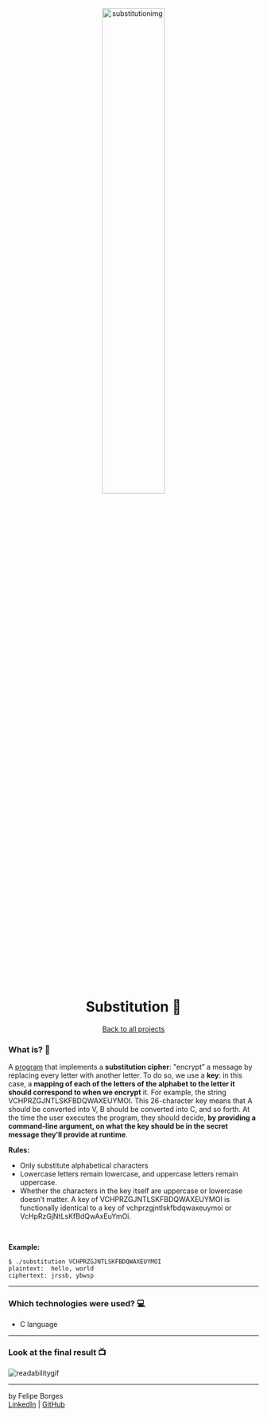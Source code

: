 <div align="center">	
	<img src="./.github/substitutionimg.png" alt="substitutionimg" width="50%"/>	
</div>

<div align="center">
	<h1>Substitution 🔑</h1>	
</div>

<div align="center">	
	<a href="https://github.com/felipejsborges/cs50_challenges#cs50x-challenges-">Back to all projects</a>
</div>

### What is? 🤔
A [program](./substitution.c) that implements a **substitution cipher**: "encrypt” a message by replacing every letter with another letter. To do so, we use a **key**: in this case, a **mapping of each of the letters of the alphabet to the letter it should correspond to when we encrypt** it. For example, the string VCHPRZGJNTLSKFBDQWAXEUYMOI. This 26-character key means that A should be converted into V, B should be converted into C, and so forth. At the time the user executes the program, they should decide, **by providing a command-line argument, on what the key should be in the secret message they’ll provide at runtime**.
<br>

**Rules:**
- Only substitute alphabetical characters
- Lowercase letters remain lowercase, and uppercase letters remain uppercase.
- Whether the characters in the key itself are uppercase or lowercase doesn’t matter. A key of VCHPRZGJNTLSKFBDQWAXEUYMOI is functionally identical to a key of vchprzgjntlskfbdqwaxeuymoi or VcHpRzGjNtLsKfBdQwAxEuYmOi.
<br>

**Example:**
```
$ ./substitution VCHPRZGJNTLSKFBDQWAXEUYMOI
plaintext:  hello, world
ciphertext: jrssb, ybwsp
```
<hr>

### Which technologies were used? 💻
- C language
<hr>

### Look at the final result 📺<br>
![readabilitygif](./.github/substitution.gif)
<hr>

by Felipe Borges<br>
[LinkedIn](https://www.linkedin.com/in/felipejsborges) | [GitHub](https://github.com/felipejsborges)
